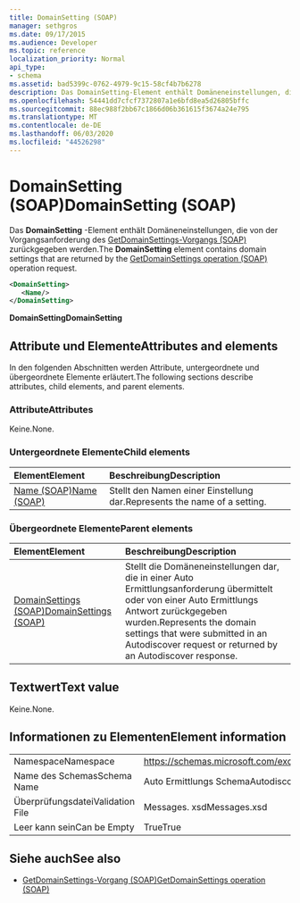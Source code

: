 ```yaml
---
title: DomainSetting (SOAP)
manager: sethgros
ms.date: 09/17/2015
ms.audience: Developer
ms.topic: reference
localization_priority: Normal
api_type:
- schema
ms.assetid: bad5399c-0762-4979-9c15-58cf4b7b6278
description: Das DomainSetting-Element enthält Domäneneinstellungen, die von der Vorgangsanforderung des GetDomainSettings-Vorgangs (SOAP) zurückgegeben werden.
ms.openlocfilehash: 54441dd7cfcf7372807a1e6bfd8ea5d26805bffc
ms.sourcegitcommit: 88ec988f2bb67c1866d06b361615f3674a24e795
ms.translationtype: MT
ms.contentlocale: de-DE
ms.lasthandoff: 06/03/2020
ms.locfileid: "44526298"
---
```

# <a name="domainsetting-soap"></a><span data-ttu-id="73be7-103">DomainSetting (SOAP)</span><span class="sxs-lookup"><span data-stu-id="73be7-103">DomainSetting (SOAP)</span></span>

<span data-ttu-id="73be7-104">Das **DomainSetting** -Element enthält Domäneneinstellungen, die von der Vorgangsanforderung des [GetDomainSettings-Vorgangs (SOAP)](getdomainsettings-operation-soap.md) zurückgegeben werden.</span><span class="sxs-lookup"><span data-stu-id="73be7-104">The **DomainSetting** element contains domain settings that are returned by the [GetDomainSettings operation (SOAP)](getdomainsettings-operation-soap.md) operation request.</span></span> 
  
```XML
<DomainSetting>
   <Name/>
</DomainSetting>
```

 <span data-ttu-id="73be7-105">**DomainSetting**</span><span class="sxs-lookup"><span data-stu-id="73be7-105">**DomainSetting**</span></span>
## <a name="attributes-and-elements"></a><span data-ttu-id="73be7-106">Attribute und Elemente</span><span class="sxs-lookup"><span data-stu-id="73be7-106">Attributes and elements</span></span>

<span data-ttu-id="73be7-107">In den folgenden Abschnitten werden Attribute, untergeordnete und übergeordnete Elemente erläutert.</span><span class="sxs-lookup"><span data-stu-id="73be7-107">The following sections describe attributes, child elements, and parent elements.</span></span>
  
### <a name="attributes"></a><span data-ttu-id="73be7-108">Attribute</span><span class="sxs-lookup"><span data-stu-id="73be7-108">Attributes</span></span>

<span data-ttu-id="73be7-109">Keine.</span><span class="sxs-lookup"><span data-stu-id="73be7-109">None.</span></span>
  
### <a name="child-elements"></a><span data-ttu-id="73be7-110">Untergeordnete Elemente</span><span class="sxs-lookup"><span data-stu-id="73be7-110">Child elements</span></span>

|<span data-ttu-id="73be7-111">**Element**</span><span class="sxs-lookup"><span data-stu-id="73be7-111">**Element**</span></span>|<span data-ttu-id="73be7-112">**Beschreibung**</span><span class="sxs-lookup"><span data-stu-id="73be7-112">**Description**</span></span>|
|:-----|:-----|
|[<span data-ttu-id="73be7-113">Name (SOAP)</span><span class="sxs-lookup"><span data-stu-id="73be7-113">Name (SOAP)</span></span>](name-soap.md) <br/> |<span data-ttu-id="73be7-114">Stellt den Namen einer Einstellung dar.</span><span class="sxs-lookup"><span data-stu-id="73be7-114">Represents the name of a setting.</span></span>  <br/> |
   
### <a name="parent-elements"></a><span data-ttu-id="73be7-115">Übergeordnete Elemente</span><span class="sxs-lookup"><span data-stu-id="73be7-115">Parent elements</span></span>

|<span data-ttu-id="73be7-116">**Element**</span><span class="sxs-lookup"><span data-stu-id="73be7-116">**Element**</span></span>|<span data-ttu-id="73be7-117">**Beschreibung**</span><span class="sxs-lookup"><span data-stu-id="73be7-117">**Description**</span></span>|
|:-----|:-----|
|[<span data-ttu-id="73be7-118">DomainSettings (SOAP)</span><span class="sxs-lookup"><span data-stu-id="73be7-118">DomainSettings (SOAP)</span></span>](domainsettings-soap.md) <br/> |<span data-ttu-id="73be7-119">Stellt die Domäneneinstellungen dar, die in einer Auto Ermittlungsanforderung übermittelt oder von einer Auto Ermittlungs Antwort zurückgegeben wurden.</span><span class="sxs-lookup"><span data-stu-id="73be7-119">Represents the domain settings that were submitted in an Autodiscover request or returned by an Autodiscover response.</span></span>  <br/> |
   
## <a name="text-value"></a><span data-ttu-id="73be7-120">Textwert</span><span class="sxs-lookup"><span data-stu-id="73be7-120">Text value</span></span>

<span data-ttu-id="73be7-121">Keine.</span><span class="sxs-lookup"><span data-stu-id="73be7-121">None.</span></span>
  
## <a name="element-information"></a><span data-ttu-id="73be7-122">Informationen zu Elementen</span><span class="sxs-lookup"><span data-stu-id="73be7-122">Element information</span></span>

|||
|:-----|:-----|
|<span data-ttu-id="73be7-123">Namespace</span><span class="sxs-lookup"><span data-stu-id="73be7-123">Namespace</span></span>  <br/> |https://schemas.microsoft.com/exchange/2010/Autodiscover  <br/> |
|<span data-ttu-id="73be7-124">Name des Schemas</span><span class="sxs-lookup"><span data-stu-id="73be7-124">Schema Name</span></span>  <br/> |<span data-ttu-id="73be7-125">Auto Ermittlungs Schema</span><span class="sxs-lookup"><span data-stu-id="73be7-125">Autodiscover schema</span></span>  <br/> |
|<span data-ttu-id="73be7-126">Überprüfungsdatei</span><span class="sxs-lookup"><span data-stu-id="73be7-126">Validation File</span></span>  <br/> |<span data-ttu-id="73be7-127">Messages. xsd</span><span class="sxs-lookup"><span data-stu-id="73be7-127">Messages.xsd</span></span>  <br/> |
|<span data-ttu-id="73be7-128">Leer kann sein</span><span class="sxs-lookup"><span data-stu-id="73be7-128">Can be Empty</span></span>  <br/> |<span data-ttu-id="73be7-129">True</span><span class="sxs-lookup"><span data-stu-id="73be7-129">True</span></span>  <br/> |
   
## <a name="see-also"></a><span data-ttu-id="73be7-130">Siehe auch</span><span class="sxs-lookup"><span data-stu-id="73be7-130">See also</span></span>

- [<span data-ttu-id="73be7-131">GetDomainSettings-Vorgang (SOAP)</span><span class="sxs-lookup"><span data-stu-id="73be7-131">GetDomainSettings operation (SOAP)</span></span>](getdomainsettings-operation-soap.md)


